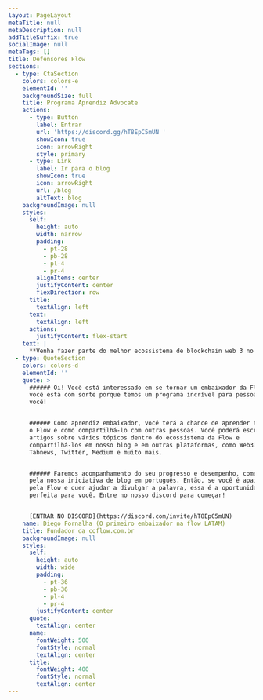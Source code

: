 ```yaml
---
layout: PageLayout
metaTitle: null
metaDescription: null
addTitleSuffix: true
socialImage: null
metaTags: []
title: Defensores Flow
sections:
  - type: CtaSection
    colors: colors-e
    elementId: ''
    backgroundSize: full
    title: Programa Aprendiz Advocate
    actions:
      - type: Button
        label: Entrar
        url: 'https://discord.gg/hT8EpC5mUN '
        showIcon: true
        icon: arrowRight
        style: primary
      - type: Link
        label: Ir para o blog
        showIcon: true
        icon: arrowRight
        url: /blog
        altText: blog
    backgroundImage: null
    styles:
      self:
        height: auto
        width: narrow
        padding:
          - pt-28
          - pb-28
          - pl-4
          - pr-4
        alignItems: center
        justifyContent: center
        flexDirection: row
      title:
        textAlign: left
      text:
        textAlign: left
      actions:
        justifyContent: flex-start
    text: |
      **Venha fazer parte do melhor ecossistema de blockchain web 3 no brasil!**
  - type: QuoteSection
    colors: colors-d
    elementId: ''
    quote: >
      ###### Oi! Você está interessado em se tornar um embaixador da Flow? Bem,
      você está com sorte porque temos um programa incrível para pessoas como
      você!


      ###### Como aprendiz embaixador, você terá a chance de aprender tudo sobre
      o Flow e como compartilhá-lo com outras pessoas. Você poderá escrever
      artigos sobre vários tópicos dentro do ecossistema da Flow e
      compartilhá-los em nosso blog e em outras plataformas, como Web3Dev,
      Tabnews, Twitter, Medium e muito mais.


      ###### Faremos acompanhamento do seu progresso e desempenho, começando
      pela nossa iniciativa de blog em português. Então, se você é apaixonado
      pela Flow e quer ajudar a divulgar a palavra, essa é a oportunidade
      perfeita para você. Entre no nosso discord para começar!


      [ENTRAR NO DISCORD](https://discord.com/invite/hT8EpC5mUN)
    name: Diego Fornalha (O primeiro embaixador na flow LATAM)
    title: Fundador da coflow.com.br
    backgroundImage: null
    styles:
      self:
        height: auto
        width: wide
        padding:
          - pt-36
          - pb-36
          - pl-4
          - pr-4
        justifyContent: center
      quote:
        textAlign: center
      name:
        fontWeight: 500
        fontStyle: normal
        textAlign: center
      title:
        fontWeight: 400
        fontStyle: normal
        textAlign: center
---
```

